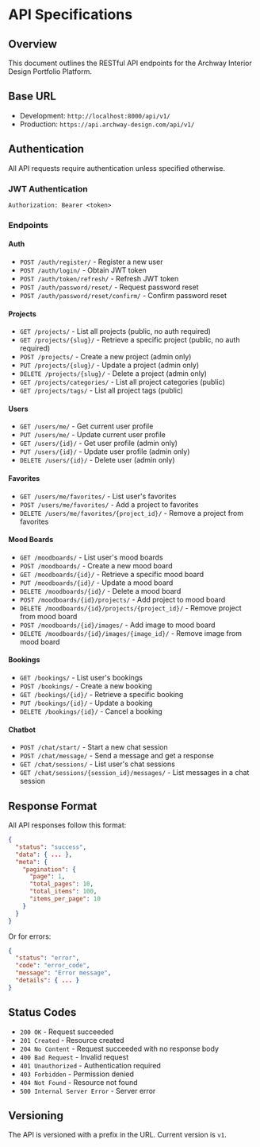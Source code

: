 # API Specifications

## Overview

This document outlines the RESTful API endpoints for the Archway Interior Design Portfolio Platform.

## Base URL

- Development: `http://localhost:8000/api/v1/`
- Production: `https://api.archway-design.com/api/v1/`

## Authentication

All API requests require authentication unless specified otherwise.

### JWT Authentication

```
Authorization: Bearer <token>
```

### Endpoints

#### Auth

- `POST /auth/register/` - Register a new user
- `POST /auth/login/` - Obtain JWT token
- `POST /auth/token/refresh/` - Refresh JWT token
- `POST /auth/password/reset/` - Request password reset
- `POST /auth/password/reset/confirm/` - Confirm password reset

#### Projects

- `GET /projects/` - List all projects (public, no auth required)
- `GET /projects/{slug}/` - Retrieve a specific project (public, no auth required)
- `POST /projects/` - Create a new project (admin only)
- `PUT /projects/{slug}/` - Update a project (admin only)
- `DELETE /projects/{slug}/` - Delete a project (admin only)
- `GET /projects/categories/` - List all project categories (public)
- `GET /projects/tags/` - List all project tags (public)

#### Users

- `GET /users/me/` - Get current user profile
- `PUT /users/me/` - Update current user profile
- `GET /users/{id}/` - Get user profile (admin only)
- `PUT /users/{id}/` - Update user profile (admin only)
- `DELETE /users/{id}/` - Delete user (admin only)

#### Favorites

- `GET /users/me/favorites/` - List user's favorites
- `POST /users/me/favorites/` - Add a project to favorites
- `DELETE /users/me/favorites/{project_id}/` - Remove a project from favorites

#### Mood Boards

- `GET /moodboards/` - List user's mood boards
- `POST /moodboards/` - Create a new mood board
- `GET /moodboards/{id}/` - Retrieve a specific mood board
- `PUT /moodboards/{id}/` - Update a mood board
- `DELETE /moodboards/{id}/` - Delete a mood board
- `POST /moodboards/{id}/projects/` - Add project to mood board
- `DELETE /moodboards/{id}/projects/{project_id}/` - Remove project from mood board
- `POST /moodboards/{id}/images/` - Add image to mood board
- `DELETE /moodboards/{id}/images/{image_id}/` - Remove image from mood board

#### Bookings

- `GET /bookings/` - List user's bookings
- `POST /bookings/` - Create a new booking
- `GET /bookings/{id}/` - Retrieve a specific booking
- `PUT /bookings/{id}/` - Update a booking
- `DELETE /bookings/{id}/` - Cancel a booking

#### Chatbot

- `POST /chat/start/` - Start a new chat session
- `POST /chat/message/` - Send a message and get a response
- `GET /chat/sessions/` - List user's chat sessions
- `GET /chat/sessions/{session_id}/messages/` - List messages in a chat session

## Response Format

All API responses follow this format:

```json
{
  "status": "success",
  "data": { ... },
  "meta": {
    "pagination": {
      "page": 1,
      "total_pages": 10,
      "total_items": 100,
      "items_per_page": 10
    }
  }
}
```

Or for errors:

```json
{
  "status": "error",
  "code": "error_code",
  "message": "Error message",
  "details": { ... }
}
```

## Status Codes

- `200 OK` - Request succeeded
- `201 Created` - Resource created
- `204 No Content` - Request succeeded with no response body
- `400 Bad Request` - Invalid request
- `401 Unauthorized` - Authentication required
- `403 Forbidden` - Permission denied
- `404 Not Found` - Resource not found
- `500 Internal Server Error` - Server error

## Versioning

The API is versioned with a prefix in the URL. Current version is `v1`. 